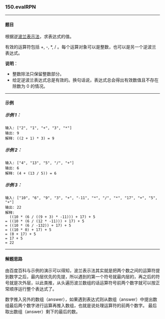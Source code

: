 ### 150.evalRPN
----
#### 题目
根据逆[波兰表示法](https://baike.baidu.com/item/%E9%80%86%E6%B3%A2%E5%85%B0%E5%BC%8F/128437)，求表达式的值。

有效的运算符包括 +, -, *, / 。每个运算对象可以是整数，也可以是另一个逆波兰表达式。

**说明**：

- 整数除法只保留整数部分。
- 给定逆波兰表达式总是有效的。换句话说，表达式总会得出有效数值且不存在除数为 0 的情况。

----
#### 示例

##### 示例 1：

```
输入: ["2", "1", "+", "3", "*"]
输出: 9
解释: ((2 + 1) * 3) = 9
```

##### 示例 2：

```
输入: ["4", "13", "5", "/", "+"]
输出: 6
解释: (4 + (13 / 5)) = 6
```

##### 示例 3：

```
输入: ["10", "6", "9", "3", "+", "-11", "*", "/", "*", "17", "+", "5", "+"]
输出: 22
解释: 
  ((10 * (6 / ((9 + 3) * -11))) + 17) + 5
= ((10 * (6 / (12 * -11))) + 17) + 5
= ((10 * (6 / -132)) + 17) + 5
= ((10 * 0) + 17) + 5
= (0 + 17) + 5
= 17 + 5
= 22
```

----
#### 解题思路
由百度百科与示例的演示可以得知，波兰表示法其实就是把两个数之间的运算符提到数字之后，最内层优先的先提，所以遇到的第一个符号就最内层的，再之后的符号就是次外层，以此类推，从头遍历波兰数组的话运算符号前两个数字就可以按正常顺序运行整个表达式了。

数字推入另外的数组（answer），如果遇到表达式则从数组（answer）中提出数组最后两个数字进行运算再推入数组，也就是说处理运算符的前两个数字。
最后取出数组（answer）剩下的最后的数。